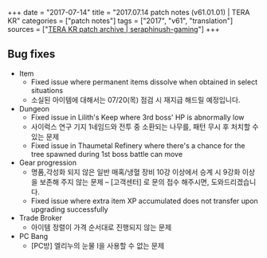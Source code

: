 +++
date = "2017-07-14"
title = "2017.07.14 patch notes (v61.01.01) | TERA KR"
categories = ["patch notes"]
tags = ["2017", "v61", "translation"]
sources = ["[TERA KR patch archive | seraphinush-gaming](/ko/patch/2017/v61-01-01)"]
+++

## Bug fixes

- Item
  - Fixed issue where permanent items dissolve when obtained in select situations
  - 소실된 아이템에 대해서는 07/20(목) 점검 시 재지급 해드릴 예정입니다.
- Dungeon
  - Fixed issue in Lilith's Keep where 3rd boss' HP is abnormally low
  - 사이럭스 연구 기지 1네임드와 전투 중 소환되는 나무를, 패턴 무시 후 처치할 수 있는 문제
  - Fixed issue in Thaumetal Refinery where there's a chance for the tree spawned during 1st boss battle can move
- Gear progression
  - 명품,각성화 되지 않은 일반 매혹/냉혈 장비 10강 이상에서 승계 시 9강화 이상을 보존해 주지 않는 문제 – [고객센터] 로 문의 접수 해주시면, 도와드리겠습니다.
  - Fixed issue where extra item XP accumulated does not transfer upon upgrading successfully
- Trade Broker
  - 아이템 정렬이 가격 순서대로 진행되지 않는 문제
- PC Bang
  - [PC방] 엘리누의 눈물 I을 사용할 수 없는 문제
